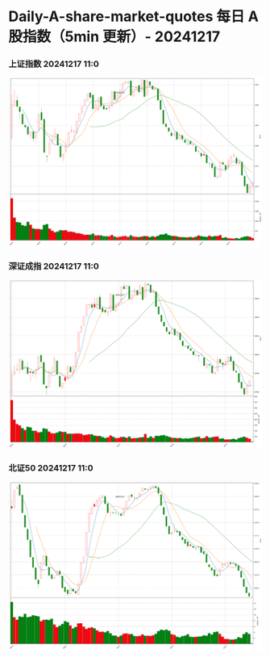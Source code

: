 
# Daily-A-share-market-quotes 每日 A 股指数（5min 更新）- 20241217

### 上证指数 20241217 11:0
![](./fig/2024/12/20241217-sh000001.png)

### 深证成指 20241217 11:0
![](./fig/2024/12/20241217-sz399001.png)

### 北证50 20241217 11:0
![](./fig/2024/12/20241217-bj899050.png)
